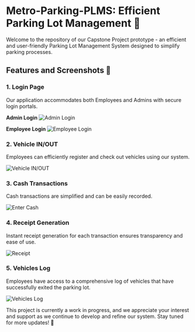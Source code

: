 # Metro-Parking-PLMS: Efficient Parking Lot Management 🚗

Welcome to the repository of our Capstone Project prototype - an efficient and user-friendly Parking Lot Management System designed to simplify parking processes.

## Features and Screenshots 📸

### **1. Login Page**

Our application accommodates both Employees and Admins with secure login portals. 

**Admin Login**
![Admin Login](https://github.com/CarlosNatanauan/Metro-Parking-PLMS/assets/94023674/d2939a30-e094-45d1-98c5-dbb469212611)

**Employee Login**
![Employee Login](https://github.com/CarlosNatanauan/Metro-Parking-PLMS/assets/94023674/3e6a85b1-4495-44fe-b53a-2547ebf8f522)

### **2. Vehicle IN/OUT**

Employees can efficiently register and check out vehicles using our system. 

![Vehicle IN/OUT](https://github.com/CarlosNatanauan/Metro-Parking-PLMS/assets/94023674/6f5090e7-5d23-47ff-af7f-a21d930fbcec)

### **3. Cash Transactions**

Cash transactions are simplified and can be easily recorded. 

![Enter Cash](https://github.com/CarlosNatanauan/Metro-Parking-PLMS/assets/94023674/dadc6e8d-f722-4961-94b9-7f1c4837a884)

### **4. Receipt Generation**

Instant receipt generation for each transaction ensures transparency and ease of use.

![Receipt](https://github.com/CarlosNatanauan/Metro-Parking-PLMS/assets/94023674/f245574f-13cd-4b88-8fa5-970eff3fce40)

### **5. Vehicles Log**

Employees have access to a comprehensive log of vehicles that have successfully exited the parking lot.

![Vehicles Log](https://github.com/CarlosNatanauan/Metro-Parking-PLMS/assets/94023674/5c55d862-90f9-411d-8bb7-c5702736b69a)

This project is currently a work in progress, and we appreciate your interest and support as we continue to develop and refine our system. Stay tuned for more updates! 🚀
